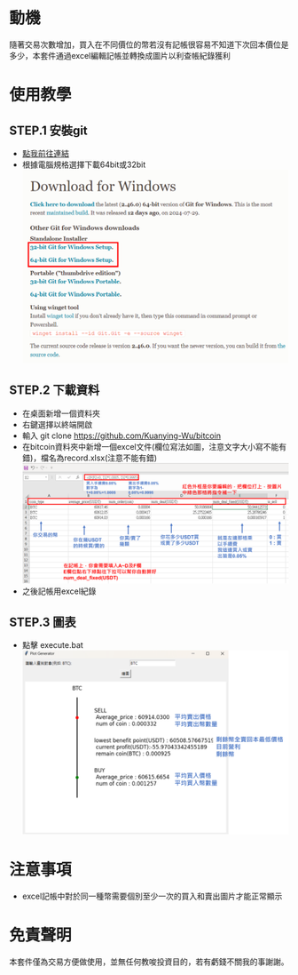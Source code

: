 # 動機
隨著交易次數增加，買入在不同價位的幣若沒有記帳很容易不知道下次回本價位是多少，本套件通過excel編輯記帳並轉換成圖片以利查帳紀錄獲利

# 使用教學

## STEP.1 安裝git

- [點我前往連結](https://git-scm.com/download/win)
- 根據電腦規格選擇下載64bit或32bit
![教學圖](pic1.png)


## STEP.2 下載資料
- 在桌面新增一個資料夾
- 右鍵選擇以終端開啟
- 輸入 git clone https://github.com/Kuanying-Wu/bitcoin
- 在bitcoin資料夾中新增一個excel文件(欄位寫法如圖，注意文字大小寫不能有錯)，檔名為record.xlsx(注意不能有錯)
![教學圖](pic.png)
- 之後記帳用excel紀錄

## STEP.3 圖表 
- 點擊 execute.bat
![教學圖](pic2.png)

# 注意事項
- excel記帳中對於同一種幣需要個別至少一次的買入和賣出圖片才能正常顯示

# 免責聲明
本套件僅為交易方便做使用，並無任何教唆投資目的，若有虧錢不關我的事謝謝。

